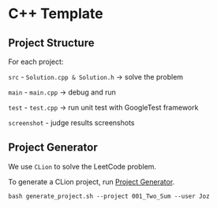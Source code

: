 # C++ Template

## Project Structure
For each project:

`src` - `Solution.cpp & Solution.h` -> solve the problem

`main` - `main.cpp` -> debug and run

`test` - `test.cpp` -> run unit test with GoogleTest framework

`screenshot` - judge results screenshots

## Project Generator
We use `CLion` to solve the LeetCode problem.

To generate a CLion project, run [Project Generator](generate_project.sh).

```
bash generate_project.sh --project 001_Two_Sum --user Joz
```

